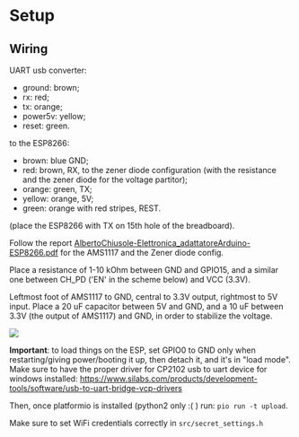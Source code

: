 # Setup

## Wiring

UART usb converter:
* ground: brown;
* rx: red;
* tx: orange;
* power5v: yellow;
* reset: green.

to the ESP8266:
* brown: blue GND;
* red: brown, RX, to the zener diode configuration (with the resistance and the zener diode for the voltage partitor);
* orange: green, TX;
* yellow: orange, 5V;
* green: orange with red stripes, REST.

(place the ESP8266 with TX on 15th hole of the breadboard).

Follow the report [AlbertoChiusole-Elettronica_adattatoreArduino-ESP8266.pdf](./AlbertoChiusole-Elettronica_adattatoreArduino-ESP8266.pdf) for the AMS1117 and the Zener diode config.

Place a resistance of 1-10 kOhm between GND and GPIO15, and a similar one between CH_PD ('EN' in the scheme below) and VCC (3.3V).

Leftmost foot of AMS1117 to GND, central to 3.3V output, rightmost to 5V input. Place a 20 uF capacitor between 5V and GND, and a 10 uF between 3.3V (the output of AMS1117) and GND, in order to stabilize the voltage.

![](http://s17.postimg.org/jfk189ddr/ESp_12_E.png)



**Important**: to load things on the ESP, set GPIO0 to GND only when restarting/giving power/booting it up, then detach it, and it's in "load mode".
Make sure to have the proper driver for CP2102 usb to uart device for windows installed: https://www.silabs.com/products/development-tools/software/usb-to-uart-bridge-vcp-drivers

Then, once platformio is installed (python2 only :( ) run: `pio run -t upload`.

Make sure to set WiFi credentials correctly in `src/secret_settings.h`